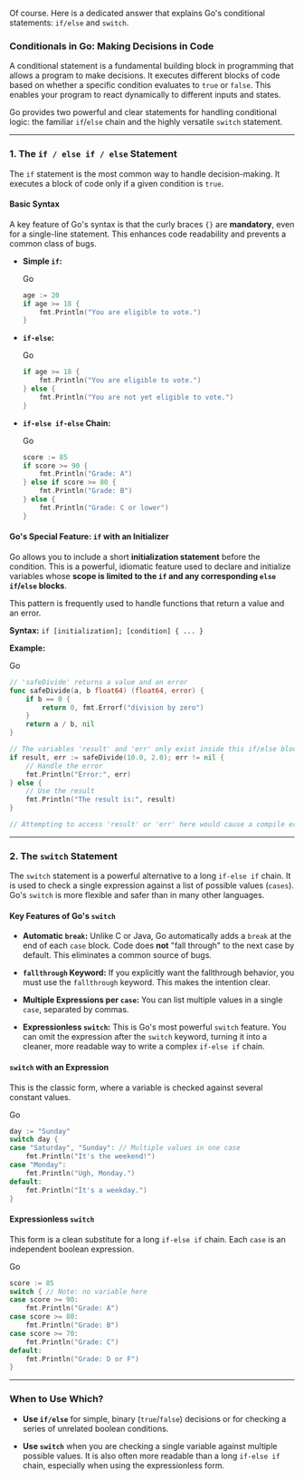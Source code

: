 Of course. Here is a dedicated answer that explains Go's conditional statements: `if/else` and `switch`.

### **Conditionals in Go: Making Decisions in Code**

A conditional statement is a fundamental building block in programming that allows a program to make decisions. It executes different blocks of code based on whether a specific condition evaluates to `true` or `false`. This enables your program to react dynamically to different inputs and states.

Go provides two powerful and clear statements for handling conditional logic: the familiar `if`/`else` chain and the highly versatile `switch` statement.

---

### 1. The `if / else if / else` Statement

The `if` statement is the most common way to handle decision-making. It executes a block of code only if a given condition is `true`.

#### Basic Syntax

A key feature of Go's syntax is that the curly braces `{}` are **mandatory**, even for a single-line statement. This enhances code readability and prevents a common class of bugs.

- **Simple `if`:**
    
    Go
    
    ```Go
    age := 20
    if age >= 18 {
        fmt.Println("You are eligible to vote.")
    }
    ```
    
- **`if-else`:**
    
    Go
    
    ```Go
    if age >= 18 {
        fmt.Println("You are eligible to vote.")
    } else {
        fmt.Println("You are not yet eligible to vote.")
    }
    ```
    
- **`if-else if-else` Chain:**
    
    Go
    
    ```Go
    score := 85
    if score >= 90 {
        fmt.Println("Grade: A")
    } else if score >= 80 {
        fmt.Println("Grade: B")
    } else {
        fmt.Println("Grade: C or lower")
    }
    ```
    

#### Go's Special Feature: `if` with an Initializer

Go allows you to include a short **initialization statement** before the condition. This is a powerful, idiomatic feature used to declare and initialize variables whose **scope is limited to the `if` and any corresponding `else if`/`else` blocks**.

This pattern is frequently used to handle functions that return a value and an error.

**Syntax:** `if [initialization]; [condition] { ... }`

**Example:**

Go

```Go
// 'safeDivide' returns a value and an error
func safeDivide(a, b float64) (float64, error) {
    if b == 0 {
        return 0, fmt.Errorf("division by zero")
    }
    return a / b, nil
}

// The variables 'result' and 'err' only exist inside this if/else block.
if result, err := safeDivide(10.0, 2.0); err != nil {
    // Handle the error
    fmt.Println("Error:", err)
} else {
    // Use the result
    fmt.Println("The result is:", result)
}

// Attempting to access 'result' or 'err' here would cause a compile error.
```

---

### 2. The `switch` Statement

The `switch` statement is a powerful alternative to a long `if-else if` chain. It is used to check a single expression against a list of possible values (`cases`). Go's `switch` is more flexible and safer than in many other languages.

#### Key Features of Go's `switch`

- **Automatic `break`:** Unlike C or Java, Go automatically adds a `break` at the end of each `case` block. Code does **not** "fall through" to the next case by default. This eliminates a common source of bugs.
    
- **`fallthrough` Keyword:** If you explicitly want the fallthrough behavior, you must use the `fallthrough` keyword. This makes the intention clear.
    
- **Multiple Expressions per `case`:** You can list multiple values in a single `case`, separated by commas.
    
- **Expressionless `switch`:** This is Go's most powerful `switch` feature. You can omit the expression after the `switch` keyword, turning it into a cleaner, more readable way to write a complex `if-else if` chain.
    

#### `switch` with an Expression

This is the classic form, where a variable is checked against several constant values.

Go

```Go
day := "Sunday"
switch day {
case "Saturday", "Sunday": // Multiple values in one case
    fmt.Println("It's the weekend!")
case "Monday":
    fmt.Println("Ugh, Monday.")
default:
    fmt.Println("It's a weekday.")
}
```

#### Expressionless `switch`

This form is a clean substitute for a long `if-else if` chain. Each `case` is an independent boolean expression.

Go

```Go
score := 85
switch { // Note: no variable here
case score >= 90:
    fmt.Println("Grade: A")
case score >= 80:
    fmt.Println("Grade: B")
case score >= 70:
    fmt.Println("Grade: C")
default:
    fmt.Println("Grade: D or F")
}
```

---

### When to Use Which?

- **Use `if/else`** for simple, binary (`true`/`false`) decisions or for checking a series of unrelated boolean conditions.
    
- **Use `switch`** when you are checking a single variable against multiple possible values. It is also often more readable than a long `if-else if` chain, especially when using the expressionless form.